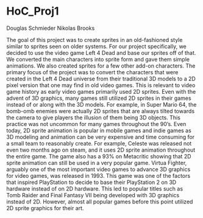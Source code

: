 # HoC_Proj1
Douglas Schmieder
Nikolas Brooks


The goal of this project was to create sprites in an old-fashioned style similar to sprites seen on older systems. For our project specifically, we decided to use the video game Left 4 Dead and base our sprites off of that. We converted the main characters into sprite form and gave them simple animations. We also created sprites for a few other add-on characters. The primary focus of the project was to convert the characters that were created in the Left 4 Dead universe from their traditional 3D models to a 2D pixel version that one may find in old video games.
This is relevant to video game history as early video games primarily used 2D sprites. Even with the advent of 3D graphics, many games still utilized 2D sprites in their games instead of or along with the 3D models. For example, in Super Mario 64, the bomb-omb enemies were actually 2D sprites that are always tilted towards the camera to give players the illusion of them being 3D objects. This practice was not uncommon for many games throughout the 90’s. Even today, 2D sprite animation is popular in mobile games and indie games as 3D modeling and animation can be very expensive and time consuming for a small team to reasonably create. For example, Celeste was released not even two months ago on steam, and it uses 2D sprite animation throughout the entire game. The game also has a 93% on Metacritic showing that 2D sprite animation can still be used in a very popular game. 
Virtua Fighter, arguably one of the most important video games to advance 3D graphics for video games, was released in 1993. This game was one of the factors that inspired PlayStation to decide to base their PlayStation 2 on 3D hardware instead of on 2D hardware. This led to popular titles such as Tomb Raider and Final Fantasy VII being developed with 3D graphics instead of 2D. However, almost all popular games before this point utilized 2D sprite graphics for their art. 
